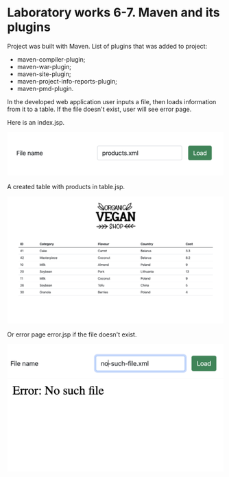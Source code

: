 # Laboratory works 6-7. Maven and its plugins

Project was built with Maven. List of plugins that was added to project:

- maven-compiler-plugin;
- maven-war-plugin;
- maven-site-plugin;
- maven-project-info-reports-plugin;
- maven-pmd-plugin.

In the developed web application user inputs a file, then loads information from
it to a table. If the file doesn't exist, user will see error page.

Here is an index.jsp.

![picture](readme.images/1.png)

A created table with products in table.jsp.

![picture](readme.images/2.png)

Or error page error.jsp if the file doesn't exist.

![picture](readme.images/3.png)
![picture](readme.images/4.png)
